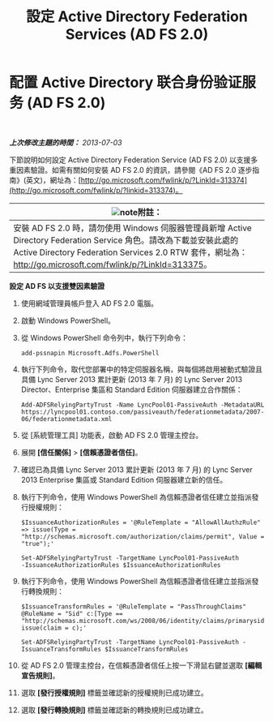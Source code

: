 ﻿---
title: 設定 Active Directory Federation Services (AD FS 2.0)
TOCTitle: 設定 Active Directory Federation Services (AD FS 2.0)
ms:assetid: 0ba8657f-55b8-41b3-960c-fdc5eeee6978
ms:mtpsurl: https://technet.microsoft.com/zh-tw/library/Dn308561(v=OCS.15)
ms:contentKeyID: 56269060
ms.date: 08/10/2015
mtps_version: v=OCS.15
ms.translationtype: HT
---

# 配置 Active Directory 联合身份验证服务 (AD FS 2.0)
 

_**上次修改主題的時間：** 2013-07-03_

下節說明如何設定 Active Directory Federation Service (AD FS 2.0) 以支援多重因素驗證。如需有關如何安裝 AD FS 2.0 的資訊，請參閱《AD FS 2.0 逐步指南》(英文)，網址為：[http://go.microsoft.com/fwlink/p/?LinkId=313374](http://go.microsoft.com/fwlink/p/?linkid=313374)。

<table>
<thead>
<tr class="header">
<th><img src="images/Gg398811.note(OCS.15).gif" title="note" alt="note" />附註：</th>
</tr>
</thead>
<tbody>
<tr class="odd">
<td>安裝 AD FS 2.0 時，請勿使用 Windows 伺服器管理員新增 Active Directory Federation Service 角色。請改為下載並安裝此處的 Active Directory Federation Services 2.0 RTW 套件，網址為：<a href="http://go.microsoft.com/fwlink/p/?linkid=313375">http://go.microsoft.com/fwlink/p/?LinkId=313375</a>。</td>
</tr>
</tbody>
</table>



**設定 AD FS 以支援雙因素驗證**

1.  使用網域管理員帳戶登入 AD FS 2.0 電腦。

2.  啟動 Windows PowerShell。

3.  從 Windows PowerShell 命令列中，執行下列命令：
    
        add-pssnapin Microsoft.Adfs.PowerShell

4.  執行下列命令，取代您部署中的特定伺服器名稱，與每個將啟用被動式驗證且具備 Lync Server 2013 累計更新 (2013 年 7 月) 的 Lync Server 2013 Director、Enterprise 集區和 Standard Edition 伺服器建立合作關係：
    
        Add-ADFSRelyingPartyTrust -Name LyncPool01-PassiveAuth -MetadataURL https://lyncpool01.contoso.com/passiveauth/federationmetadata/2007-06/federationmetadata.xml

5.  從 \[系統管理工具\] 功能表，啟動 AD FS 2.0 管理主控台。

6.  展開 **\[信任關係\]** \> **\[信賴憑證者信任\]**。

7.  確認已為具備 Lync Server 2013 累計更新 (2013 年 7 月) 的 Lync Server 2013 Enterprise 集區或 Standard Edition 伺服器建立新的信任。

8.  執行下列命令，使用 Windows PowerShell 為信賴憑證者信任建立並指派發行授權規則：
    
      ```
      $IssuanceAuthorizationRules = '@RuleTemplate = "AllowAllAuthzRule" => issue(Type = "http://schemas.microsoft.com/authorization/claims/permit", Value = "true");'
      ```
      ```
      Set-ADFSRelyingPartyTrust -TargetName LyncPool01-PassiveAuth 
      -IssuanceAuthorizationRules $IssuanceAuthorizationRules
      ```


9.  執行下列命令，使用 Windows PowerShell 為信賴憑證者信任建立並指派發行轉換規則：
    
      ```
      $IssuanceTransformRules = '@RuleTemplate = "PassThroughClaims" @RuleName = "Sid" c:[Type == "http://schemas.microsoft.com/ws/2008/06/identity/claims/primarysid"]=> issue(claim = c);'
      ```
      ```
      Set-ADFSRelyingPartyTrust -TargetName LyncPool01-PassiveAuth -IssuanceTransformRules $IssuanceTransformRules
      ```

10. 從 AD FS 2.0 管理主控台，在信賴憑證者信任上按一下滑鼠右鍵並選取 **\[編輯宣告規則\]**。

11. 選取 **\[發行授權規則\]** 標籤並確認新的授權規則已成功建立。

12. 選取 **\[發行轉換規則\]** 標籤並確認新的轉換規則已成功建立。

